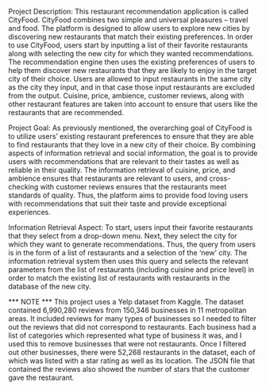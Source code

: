 Project Description: This restaurant recommendation application is called CityFood. CityFood combines two simple and universal pleasures – travel and food. The platform is designed to allow users to explore new cities by discovering new restaurants that match their existing preferences.
In order to use CityFood, users start by inputting a list of their favorite restaurants along with selecting the new city for which they wanted recommendations. The recommendation engine then uses the existing preferences of users to help them discover new restaurants that they are likely to enjoy in the target city of their choice. Users are allowed to input restaurants in the same city as the city they input, and in that case those input restaurants are excluded from the output. Cuisine, price, ambience, customer reviews, along with other restaurant features are taken into account to ensure that users like the restaurants that are recommended. 

Project Goal: As previously mentioned, the overarching goal of CityFood is to utilize users’ existing restaurant preferences to ensure that they are able to find restaurants that they love in a new city of their choice. By combining aspects of information retrieval and social information, the goal is to provide users with recommendations that are relevant to their tastes as well as reliable in their quality. The information retrieval of cuisine, price, and ambience ensures that restaurants are relevant to users, and cross-checking with customer reviews ensures that the restaurants meet standards of quality. Thus, the platform aims to provide food loving users with recommendations that suit their taste and provide exceptional experiences.

Information Retrieval Aspect: To start, users input their favorite restaurants that they select from a drop-down menu. Next, they select the city for which they want to generate recommendations. Thus, the query from users is in the form of a list of restaurants and a selection of the ‘new’ city. The information retrieval system then uses this query and selects the relevant parameters from the list of restaurants (including cuisine and price level) in order to match the existing list of restaurants with restaurants in the database of the new city.



*** NOTE *** This project uses a Yelp dataset from Kaggle. The dataset contained 6,990,280 reviews from 150,346 businesses in 11 metropolitan areas. It included reviews for many types of businesses so I needed to filter out the reviews that did not correspond to restaurants. Each business had a list of categories which represented what type of business it was, and I used this to remove businesses that were not restaurants. Once I filtered out other businesses, there were 52,268 restaurants in the dataset, each of which was listed with a star rating as well as its location. The JSON file that contained the reviews also showed the number of stars that the customer gave the restaurant.
